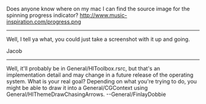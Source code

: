 Does anyone know where on my mac I can find the source image for the spinning progress indicator?
http://www.music-inspiration.com/progress.png

----

Well, I tell ya what, you could just take a screenshot with it up and going.

Jacob

----

Well, it'll probably be in General/HIToolbox.rsrc, but that's an implementation detail and may change in a future release of the operating system. What is your real goal? Depending on what you're trying to do, you might be able to draw it into a General/CGContext using General/HIThemeDrawChasingArrows. --General/FinlayDobbie